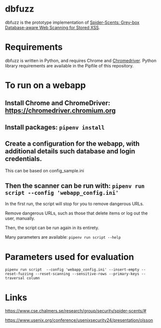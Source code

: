 # dbfuzz

dbfuzz is the prototype implementation of [Spider-Scents: Grey-box Database-aware Web Scanning for Stored XSS](https://www.cse.chalmers.se/research/group/security/spider-scents/#).

# Requirements

dbfuzz is written in Python, and requires Chrome and [Chromedriver](https://googlechromelabs.github.io/chrome-for-testing/).
Python library requirements are available in the Pipfile of this repository.

# To run on a webapp

## Install Chrome and ChromeDriver: https://chromedriver.chromium.org

## Install packages: ```pipenv install```

## Create a configuration for the webapp, with additional details such database and login credentials.

This can be based on config_sample.ini

## Then the scanner can be run with: ```pipenv run script --config 'webapp_config.ini'```

In the first run, the script will stop for you to remove dangerous URLs.

Remove dangerous URLs, such as those that delete items or log out the user, manually.

Then, the script can be run again in its entirety.

Many parameters are available: ```pipenv run script --help```

# Parameters used for evaluation

```
pipenv run script  --config 'webapp_config.ini' --insert-empty --reset-fuzzing --reset-scanning --sensitive-rows --primary-keys --traversal column
```

# Links

https://www.cse.chalmers.se/research/group/security/spider-scents/#

https://www.usenix.org/conference/usenixsecurity24/presentation/olsson